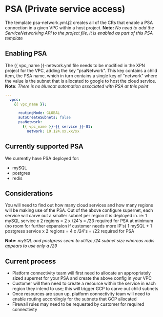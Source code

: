 # PSA (Private service access)
The template psa-network.yml.j2 creates all of the CRs that enable a PSA connection in a given VPC within a host project.
**Note:**
*No need to add the ServiceNetworking API to the project file, it is enabled as part of this PSA template*

## Enabling PSA  
The {{ vpc_name }}-network.yml file needs to be modified in the XPN project for the VPC, adding the key "psaNetwork".  This key contains a child item, the PSA name, which in turn contains a single key of "network" where the value is the subnet that is allocated to google to host the cloud service.
**Note:**
*There is no bluecat automation associated with PSA at this point*

```yml
---
  vpcs:
    {{ vpc_name }}:

      routingMode: GLOBAL
      autoCreateSubnets: false
      psaNetwork:
        {{ vpc_name }}-{{ service }}-01:
          network: 10.124.xx.xx/xx

```

## Currently supported PSA
We currently have PSA deployed for:
- mySQL
- postgres
- redis

## Considerations
You will need to find out how many cloud services and how many regions will be making use of the PSA.  Out of the above configure supernet, each service will carve out a smaller subnet per region it is deployed in.
ie:
1 mySQL service x 2 regions = 2 x /24's = /23 required for PSA at minimum (no room for further expansion if customer needs more IP's)
1 mySQL + 1 postgress service x 2 regions = 4 x /24's = /22 required for PSA

**Note:**
*mySQL and postgress seem to utilize /24 subnet size whereas redis appears to use only a /29*

## Current process
- Platform connectivity team will first need to allocate an appropriately sized supernet for your PSA and create the above config in your VPC
- Customer will then need to create a resource within the service in each region they intend to use;  this will trigger GCP to carve out child subnets
- Once resources are spun up, platform connectivity team will need to enable routing accordingly for the subnets that GCP allocated
- Firewall rules may need to be requested by customer for required connectivity
